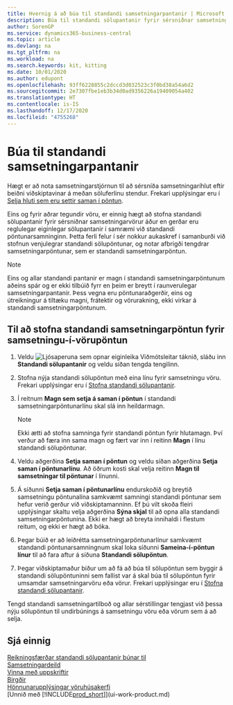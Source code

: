 ```yaml
---
title: Hvernig á að búa til standandi samsetningarpantanir | Microsoft Docs
description: Búa til standandi sölupantanir fyrir sérsniðnar samsetningaríhluti áður en gerðar eru reglulegar eiginlegar sölupantanir í samræmi við standandi pöntunarsamninginn.
author: SorenGP
ms.service: dynamics365-business-central
ms.topic: article
ms.devlang: na
ms.tgt_pltfrm: na
ms.workload: na
ms.search.keywords: kit, kitting
ms.date: 10/01/2020
ms.author: edupont
ms.openlocfilehash: 93ff6228855c2dccd3d032523c3f0bd38a54a6d2
ms.sourcegitcommit: 2e7307fbe1eb3b34d0ad9356226a19409054a402
ms.translationtype: HT
ms.contentlocale: is-IS
ms.lasthandoff: 12/17/2020
ms.locfileid: "4755268"
---
```

# <a name="create-blanket-assembly-orders"></a>Búa til standandi samsetningarpantanir
Hægt er að nota samsetningarstjórnun til að sérsníða samsetningaríhlut eftir beiðni viðskiptavinar á meðan söluferlinu stendur. Frekari upplýsingar eru í [Selja hluti sem eru settir saman í pöntun](assembly-how-to-sell-items-assembled-to-order.md).  

 Eins og fyrir aðrar tegundir vöru, er einnig hægt að stofna standandi sölupantanir fyrir sérsniðnar samsetningarvörur áður en gerðar eru reglulegar eiginlegar sölupantanir í samræmi við standandi pöntunarsamninginn. Þetta ferli felur í sér nokkur aukaskref í samanburði við stofnun venjulegrar standandi sölupöntunar, og notar afbrigði tengdrar samsetningarpöntunar, sem er standandi samsetningarpöntun.

> [!NOTE]  
>  Eins og allar standandi pantanir er magn í standandi samsetningarpöntunum aðeins spár og er ekki tilbúið fyrr en þeim er breytt í raunverulegar samsetningarpantanir. Þess vegna eru pöntunaraðgerðir, eins og útreikningur á tiltæku magni, frátektir og vörurakning, ekki virkar á standandi samsetningarpöntunum.  

## <a name="to-create-a-blanket-assembly-order-for-an-assemble-to-order-item"></a>Til að stofna standandi samsetningarpöntun fyrir samsetningu\-í\-vörupöntun  
1. Veldu ![Ljósaperuna sem opnar eiginleika Viðmótsleitar](media/ui-search/search_small.png "Segðu mér hvað þú vilt gera") táknið, sláðu inn **Standandi sölupantanir** og veldu síðan tengda tengilinn.  
2. Stofna nýja standandi sölupöntun með eina línu fyrir samsetningu vöru. Frekari upplýsingar eru í [Stofna standandi sölupantanir](sales-how-to-create-blanket-sales-orders.md).  
3. Í reitnum **Magn sem setja á saman í pöntun** í standandi samsetningarpöntunarlínu skal slá inn heildarmagn.

    > [!NOTE]  
    >  Ekki ætti að stofna samninga fyrir standandi pöntun fyrir hlutamagn. Því verður að færa inn sama magn og fært var inn í reitinn **Magn** í línu standandi sölupöntunar.  

4. Veldu aðgerðina **Setja saman í pöntun** og veldu síðan aðgerðina **Setja saman í pöntunarlínu**. Að öðrum kosti skal velja reitinn **Magn til samsetningar til pöntunar** í línunni.  
5. Á síðunni **Setja saman í pöntunarlínu** endurskoðið og breytið samsetningu pöntunalína samkvæmt samningi standandi pöntunar sem hefur verið gerður við viðskiptamanninn. Ef þú vilt skoða fleiri upplýsingar skaltu velja aðgerðina **Sýna skjal** til að opna alla standandi samsetningarpöntunina. Ekki er hægt að breyta innihaldi i flestum reitum, og ekki er hægt að bóka.  
6. Þegar búið er að leiðrétta samsetningarpöntunarlínur samkvæmt standandi pöntunarsamningnum skal loka síðunni **Sameina-í-pöntun línur** til að fara aftur á síðuna **Standandi sölupöntun**.  
7. Þegar viðskiptamaður biður um að fá að búa til sölupöntun sem byggir á standandi sölupöntuninni sem fallist var á skal búa til sölupöntun fyrir umsamdar samsetningarvöru eða vörur. Frekari upplýsingar eru í [Stofna standandi sölupantanir](sales-how-to-create-blanket-sales-orders.md).

Tengd standandi samsetningartilboð og allar sérstillingar tengjast við þessa nýju sölupöntun til undirbúnings á samsetningu vöru eða vörum sem á að selja.  

## <a name="see-also"></a>Sjá einnig
[Reikningsfærðar standandi sölupantanir búnar til](sales-how-to-create-blanket-sales-orders.md)  
[Samsetningardeild](assembly-assemble-items.md)  
[Vinna með uppskriftir](inventory-how-work-BOMs.md)  
[Birgðir](inventory-manage-inventory.md)  
[Hönnunarupplýsingar vöruhúsakerfi](design-details-warehouse-management.md)  
[Unnið með [!INCLUDE[prod_short](includes/prod_short.md)]](ui-work-product.md)
